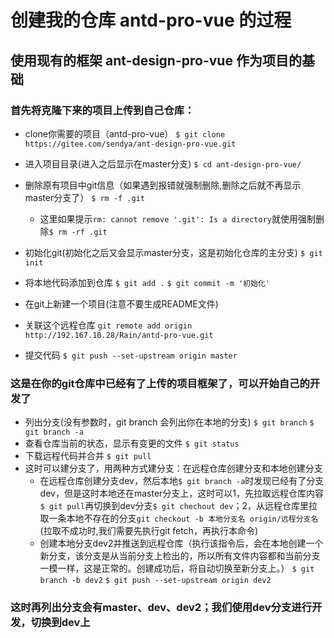 # 创建我的仓库 antd-pro-vue 的过程

## 使用现有的框架 ant-design-pro-vue 作为项目的基础

### 首先将克隆下来的项目上传到自己仓库：
- clone你需要的项目（antd-pro-vue）
  `$ git clone https://gitee.com/sendya/ant-design-pro-vue.git`
- 进入项目目录(进入之后显示在master分支)
  `$ cd ant-design-pro-vue/`
- 删除原有项目中git信息（如果遇到报错就强制删除,删除之后就不再显示master分支了）
  `$ rm -f .git`
  - 这里如果提示`rm: cannot remove '.git': Is a directory`就使用强制删除`$ rm -rf .git`
- 初始化git(初始化之后又会显示master分支，这是初始化仓库的主分支)
  `$ git init`
- 将本地代码添加到仓库
  `$ git add .`
  `$ git commit -m '初始化'`
- 在git上新建一个项目(注意不要生成README文件)
  
- 关联这个远程仓库
  `git remote add origin http://192.167.10.28/Rain/antd-pro-vue.git`
- 提交代码
  `$ git push --set-upstream origin master`

### 这是在你的git仓库中已经有了上传的项目框架了，可以开始自己的开发了
- 列出分支(没有参数时，git branch 会列出你在本地的分支)
  `$ git branch`
  `$ git branch -a`
- 查看仓库当前的状态，显示有变更的文件
  `$ git status`
- 下载远程代码并合并
  `$ git pull`
- 这时可以建分支了，用两种方式建分支：在远程仓库创建分支和本地创建分支
  - 在远程仓库创建分支dev，然后本地`$ git branch -a`时发现已经有了分支dev，但是这时本地还在master分支上，这时可以1，先拉取远程仓库内容`$ git pull`再切换到dev分支`$ git chechout dev`；2，从远程仓库里拉取一条本地不存在的分支`git checkout -b 本地分支名 origin/远程分支名`(拉取不成功时,我们需要先执行git fetch，再执行本命令)
  - 创建本地分支dev2并推送到远程仓库（执行该指令后，会在本地创建一个新分支，该分支是从当前分支上检出的，所以所有文件内容都和当前分支一模一样，这是正常的。创建成功后，将自动切换至新分支上。）
  `$ git branch -b dev2`
  `$ git push --set-upstream origin dev2`

### 这时再列出分支会有master、dev、dev2；我们使用dev分支进行开发，切换到dev上
